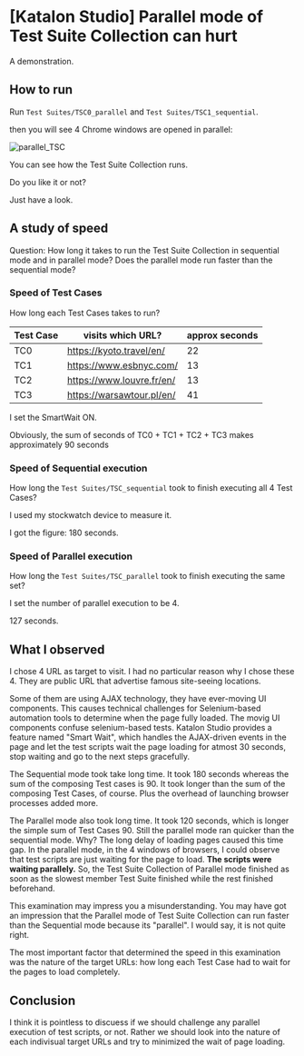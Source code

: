# [Katalon Studio] Parallel mode of Test Suite Collection can hurt

A demonstration.

## How to run

Run `Test Suites/TSC0_parallel` and `Test Suites/TSC1_sequential`.

then you will see 4 Chrome windows are opened in parallel:

![parallel_TSC](https://kazurayam.github.io/ks_parallel_testsuitecollection_can_hurt/images/parallel_TSC.png)

You can see how the Test Suite Collection runs.

Do you like it or not?

Just have a look.

## A study of speed

Question: How long it takes to run the Test Suite Collection in sequential mode and in parallel mode? Does the parallel mode run faster than the sequential mode?

### Speed of Test Cases

How long each Test Cases takes to run?

|Test Case| visits which URL?         | approx seconds|
|---------|---------------------------|----|
|TC0      | https://kyoto.travel/en/  | 22 |
|TC1      | https://www.esbnyc.com/   | 13 |
|TC2      | https://www.louvre.fr/en/ | 13 |
|TC3      | https://warsawtour.pl/en/ | 41 |

I set the SmartWait ON.

Obviously, the sum of seconds of TC0 + TC1 + TC2 + TC3 makes approximately 90 seconds

### Speed of Sequential execution

How long the `Test Suites/TSC_sequential` took to finish executing all 4 Test Cases?

I used my stockwatch device to measure it.

I got the figure: 180 seconds.


### Speed of Parallel execution

How long the `Test Suites/TSC_parallel` took to finish executing the same set?

I set the number of parallel execution to be 4.

127 seconds.

## What I observed

I chose 4 URL as target to visit. I had no particular reason why I chose these 4. They are public URL that advertise famous site-seeing locations.

Some of them are using AJAX technology, they have ever-moving UI components. This causes technical challenges for Selenium-based automation tools to determine when the page fully loaded. The movig UI components confuse selenium-based tests. Katalon Studio provides a feature named "Smart Wait", which handles the AJAX-driven events in the page and let the test scripts wait the page loading for atmost 30 seconds, stop waiting and go to the next steps gracefully.

The Sequential mode took take long time. It took 180 seconds whereas the sum of the composing Test cases is 90. It took longer than the sum of the composing Test Cases, of course. Plus the overhead of launching browser processes added more.

The Parallel mode also took long time. It took 120 seconds, which is longer the simple sum of Test Cases 90.
Still the parallel mode ran quicker than the sequential mode. Why? The long delay of loading pages caused this time gap. In the parallel mode, in the 4 windows of browsers, I could observe that test scripts are just waiting for the page to load. **The scripts were waiting parallely.** So, the Test Suite Collection of Parallel mode finished as soon as the slowest member Test Suite finished while the rest finished beforehand.

This examination may impress you a misunderstanding. You may have got an impression that the Parallel mode of Test Suite Collection can run faster than the Sequential mode because its "parallel". I would say, it is not quite right.

The most important factor that determined the speed in this examination was the nature of the target URLs: how long each Test Case had to wait for the pages to load completely.

## Conclusion

I think it is pointless to discuess if we should challenge any parallel execution of test scripts, or not. Rather we should look into the nature of each indivisual target URLs and try to minimized the wait of page loading.

